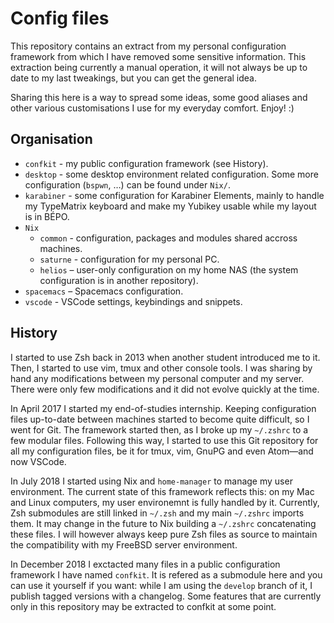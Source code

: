 # Config files

This repository contains an extract from my personal configuration framework
from which I have removed some sensitive information. This extraction being
currently a manual operation, it will not always be up to date to my last
tweakings, but you can get the general idea.

Sharing this here is a way to spread some ideas, some good aliases and other
various customisations I use for my everyday comfort. Enjoy! :)

## Organisation

* `confkit` - my public configuration framework (see History).
* `desktop` - some desktop environment related configuration. Some more
    configuration (`bspwn`, …) can be found under `Nix/`.
* `karabiner` - some configuration for Karabiner Elements, mainly to handle my
    TypeMatrix keyboard and make my Yubikey usable while my layout is in BÉPO.
* `Nix`
    * `common` - configuration, packages and modules shared accross machines.
    * `saturne` - configuration for my personal PC.
    * `helios` – user-only configuration on my home NAS (the system
        configuration is in another repository).
* `spacemacs` – Spacemacs configuration.
* `vscode` - VSCode settings, keybindings and snippets.

## History

I started to use Zsh back in 2013 when another student introduced me to it.
Then, I started to use vim, tmux and other console tools. I was sharing by hand
any modifications between my personal computer and my server. There were only
few modifications and it did not evolve quickly at the time.

In April 2017 I started my end-of-studies internship. Keeping configuration
files up-to-date between machines started to become quite difficult, so I went
for Git. The framework started then, as I broke up my `~/.zshrc` to a few
modular files. Following this way, I started to use this Git repository for all
my configuration files, be it for tmux, vim, GnuPG and even Atom—and now VSCode.

In July 2018 I started using Nix and `home-manager` to manage my user
environment. The current state of this framework reflects this: on my Mac and
Linux computers, my user environemnt is fully handled by it. Currently, Zsh
submodules are still linked in `~/.zsh` and my main `~/.zshrc` imports them. It
may change in the future to Nix building a `~/.zshrc` concatenating these files.
I will however always keep pure Zsh files as source to maintain the
compatibility with my FreeBSD server environment.

In December 2018 I exctacted many files in a public configuration framework I
have named `confkit`. It is refered as a submodule here and you can use it
yourself if you want: while I am using the `develop` branch of it, I publish
tagged versions with a changelog. Some features that are currently only in this
repository may be extracted to confkit at some point.
